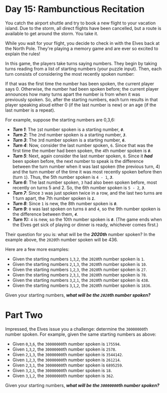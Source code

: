 # Day 15: Rambunctious Recitation

You catch the airport shuttle and try to book a new flight to your vacation island. 
Due to the storm, all direct flights have been cancelled, but a route is available to get around the storm. You take it.

While you wait for your flight, you decide to check in with the Elves back at the North Pole. 
They're playing a memory game and are ever so excited to explain the rules!

In this game, the players take turns saying numbers. 
They begin by taking turns reading from a list of starting numbers (your puzzle input). 
Then, each turn consists of considering the most recently spoken number:

If that was the first time the number has been spoken, the current player says 0.
Otherwise, the number had been spoken before; 
the current player announces how many turns apart the number is from when it was previously spoken.
So, after the starting numbers, each turn results in that player speaking aloud either 0 (if the last number is new) 
or an age (if the last number is a repeat).

For example, suppose the starting numbers are 0,3,6:

* ***Turn 1***: The `1`st number spoken is a starting number, ***`0`***.
* ***Turn 2***: The `2`nd number spoken is a starting number, ***`3`***.
* ***Turn 3***: The `3`rd number spoken is a starting number, ***`6`***.
* ***Turn 4***: Now, consider the last number spoken, `6`. 
Since that was the first time the number had been spoken, the `4`th number spoken is ***`0`***.
* ***Turn 5***: Next, again consider the last number spoken, `0`. 
Since it ***had*** been spoken before, the next number to speak is the difference between the turn number when it was last spoken (the previous turn, 4) 
and the turn number of the time it was most recently spoken before then (turn `1`). 
Thus, the 5th number spoken is `4 - 1`, ***`3`***.
* ***Turn 6***: The last number spoken, `3` had also been spoken before, most recently on turns 5 and 2. So, the 6th number spoken is `5 - 2`, ***`3`***.
* ***Turn 7***: Since `3` was just spoken twice in a row, and the last two turns are 1 turn apart, the 7th number spoken is ***`1`***.
* ***Turn 8***: Since `1` is new, the 8th number spoken is ***`0`***.
* ***Turn 9***: `0` was last spoken on turns `8` and `4`, so the 9th number spoken is the difference between them, ***`4`***.
* ***Turn 1***0: `4` is new, so the 10th number spoken is ***`0`***.
(The game ends when the Elves get sick of playing or dinner is ready, whichever comes first.)

Their question for you is: what will be the ***2020th*** number spoken? In the example above, the `2020`th number spoken will be 436.

Here are a few more examples:

* Given the starting numbers `1`,`3`,`2`, the `2020`th number spoken is `1`.
* Given the starting numbers `2`,`1`,`3`, the `2020`th number spoken is `10`.
* Given the starting numbers `1`,`2`,`3`, the `2020`th number spoken is `27`.
* Given the starting numbers `2`,`3`,`1`, the `2020`th number spoken is `78`.
* Given the starting numbers `3`,`2`,`1`, the `2020`th number spoken is `438`.
* Given the starting numbers `3`,`1`,`2`, the `2020`th number spoken is `1836`.

Given your starting numbers, ***what will be the `2020`th number spoken?***

# Part Two

Impressed, the Elves issue you a challenge: determine the `30000000`th number spoken. 
For example, given the same starting numbers as above:

* Given `0`,`3`,`6`, the `30000000`th number spoken is `175594`.
* Given `1`,`3`,`2`, the `30000000`th number spoken is `2578`.
* Given `2`,`1`,`3`, the `30000000`th number spoken is `3544142`.
* Given `1`,`2`,`3`, the `30000000`th number spoken is `261214`.
* Given `2`,`3`,`1`, the `30000000`th number spoken is `6895259`.
* Given `3`,`2`,`1`, the `30000000`th number spoken is `18`.
* Given `3`,`1`,`2`, the `30000000`th number spoken is `362`.

Given your starting numbers, ***what will be the `30000000`th number spoken?***